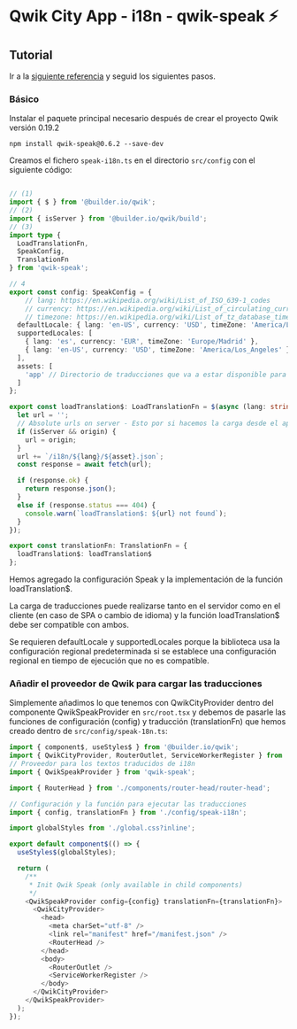 # Qwik City App - i18n - qwik-speak ⚡️

## Tutorial

Ir a la [siguiente referencia](https://robisim74.gitbook.io/qwik-speak/library/quick-start) y seguid los siguientes pasos.

### Básico

Instalar el paquete principal necesario después de crear el proyecto Qwik versión 0.19.2
```
npm install qwik-speak@0.6.2 --save-dev
```

Creamos el fichero `speak-i18n.ts` en el directorio `src/config` con el siguiente código:

```typescript

// (1)
import { $ } from '@builder.io/qwik';
// (2)
import { isServer } from '@builder.io/qwik/build';
// (3)
import type {
  LoadTranslationFn,
  SpeakConfig,
  TranslationFn
} from 'qwik-speak';

// 4
export const config: SpeakConfig = {
    // lang: https://en.wikipedia.org/wiki/List_of_ISO_639-1_codes
    // currency: https://en.wikipedia.org/wiki/List_of_circulating_currencies
    // timezone: https://en.wikipedia.org/wiki/List_of_tz_database_time_zones
  defaultLocale: { lang: 'en-US', currency: 'USD', timeZone: 'America/Los_Angeles' },
  supportedLocales: [
    { lang: 'es', currency: 'EUR', timeZone: 'Europe/Madrid' },
    { lang: 'en-US', currency: 'USD', timeZone: 'America/Los_Angeles' }
  ],
  assets: [
    'app' // Directorio de traducciones que va a estar disponible para compartir textos entre diferentes rutas
  ]
};

export const loadTranslation$: LoadTranslationFn = $(async (lang: string, asset: string, origin?: string) => {
  let url = '';
  // Absolute urls on server - Esto por si hacemos la carga desde el apartado del servidor
  if (isServer && origin) {
    url = origin;
  }
  url += `/i18n/${lang}/${asset}.json`;
  const response = await fetch(url);

  if (response.ok) {
    return response.json();
  }
  else if (response.status === 404) {
    console.warn(`loadTranslation$: ${url} not found`);
  }
});

export const translationFn: TranslationFn = {
  loadTranslation$: loadTranslation$
};
```

Hemos agregado la configuración Speak y la implementación de la función loadTranslation$. 

La carga de traducciones puede realizarse tanto en el servidor como en el cliente (en caso de SPA o cambio de idioma) y la función loadTranslation$ debe ser compatible con ambos.

Se requieren defaultLocale y supportedLocales porque la biblioteca usa la configuración regional predeterminada si se establece una configuración regional en tiempo de ejecución que no es compatible.

### Añadir el proveedor de Qwik para cargar las traducciones

Simplemente añadimos lo que tenemos con QwikCityProvider dentro del componente QwikSpeakProvider en `src/root.tsx` y debemos de pasarle las funciones de configuración (config) y traducción (translationFn) que hemos creado dentro de `src/config/speak-18n.ts`:

```typescript
import { component$, useStyles$ } from '@builder.io/qwik';
import { QwikCityProvider, RouterOutlet, ServiceWorkerRegister } from '@builder.io/qwik-city';
// Proveedor para los textos traducidos de i18n
import { QwikSpeakProvider } from 'qwik-speak';

import { RouterHead } from './components/router-head/router-head';

// Configuración y la función para ejecutar las traducciones
import { config, translationFn } from './config/speak-i18n';

import globalStyles from './global.css?inline';

export default component$(() => {
  useStyles$(globalStyles);

  return (
    /**
     * Init Qwik Speak (only available in child components)
     */
    <QwikSpeakProvider config={config} translationFn={translationFn}>
      <QwikCityProvider>
        <head>
          <meta charSet="utf-8" />
          <link rel="manifest" href="/manifest.json" />
          <RouterHead />
        </head>
        <body>
          <RouterOutlet />
          <ServiceWorkerRegister />
        </body>
      </QwikCityProvider>
    </QwikSpeakProvider>
  );
});

```